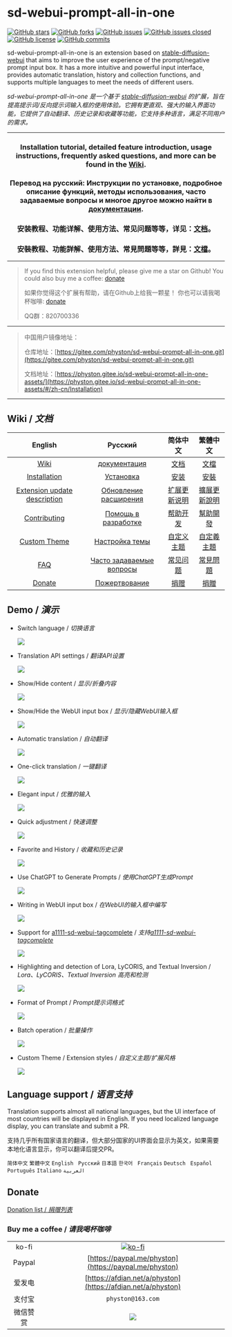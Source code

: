 # sd-webui-prompt-all-in-one

[![GitHub stars](https://img.shields.io/github/stars/Physton/sd-webui-prompt-all-in-one?style=plastic)](https://github.com/Physton/sd-webui-prompt-all-in-one/stargazers)
[![GitHub forks](https://img.shields.io/github/forks/Physton/sd-webui-prompt-all-in-one?style=plastic)](https://github.com/Physton/sd-webui-prompt-all-in-one/network/members)
[![GitHub issues](https://img.shields.io/github/issues/Physton/sd-webui-prompt-all-in-one?style=plastic)](https://github.com/Physton/sd-webui-prompt-all-in-one/issues)
[![GitHub issues closed](https://img.shields.io/github/issues-closed/Physton/sd-webui-prompt-all-in-one?style=plastic)](https://github.com/Physton/sd-webui-prompt-all-in-one/issues?q=is%3Aissue+is%3Aclosed)
[![GitHub license](https://img.shields.io/github/license/Physton/sd-webui-prompt-all-in-one?style=plastic)](https://github.com/Physton/sd-webui-prompt-all-in-one/blob/master/LICENSE.md)
[![GitHub commits](https://img.shields.io/github/last-commit/Physton/sd-webui-prompt-all-in-one?style=plastic)](https://github.com/Physton/sd-webui-prompt-all-in-one/commits/main)

sd-webui-prompt-all-in-one is an extension based on [stable-diffusion-webui](https://github.com/AUTOMATIC1111/stable-diffusion-webui) that aims to improve the user experience of the prompt/negative prompt input box. It has a more intuitive and powerful input interface, provides automatic translation, history and collection functions, and supports multiple languages to meet the needs of different users.

*sd-webui-prompt-all-in-one 是一个基于 [stable-diffusion-webui](https://github.com/AUTOMATIC1111/stable-diffusion-webui) 的扩展，旨在提高提示词/反向提示词输入框的使用体验。它拥有更直观、强大的输入界面功能，它提供了自动翻译、历史记录和收藏等功能，它支持多种语言，满足不同用户的需求。*

---

<div align="center">

### Installation tutorial, detailed feature introduction, usage instructions, frequently asked questions, and more can be found in the [Wiki](https://physton.github.io/sd-webui-prompt-all-in-one-assets/#/Installation).

### Перевод на русский: Инструкции по установке, подробное описание функций, методы использования, часто задаваемые вопросы и многое другое можно найти в [документации](https://physton.github.io/sd-webui-prompt-all-in-one-assets/#/ru/Installation).

### 安装教程、功能详解、使用方法、常见问题等等，详见：[文档](https://physton.gitee.io/sd-webui-prompt-all-in-one-assets/#/zh-cn/Installation)。

### 安裝教程、功能詳解、使用方法、常見問題等等，詳見：[文檔](https://physton.github.io/sd-webui-prompt-all-in-one-assets/#/zh-tw/Installation)。

</div>

----

> If you find this extension helpful, please give me a star on Github!
> You could also buy me a coffee: [donate](#donate)
>
> 如果你觉得这个扩展有帮助，请在Github上给我一颗星！
> 你也可以请我喝杯咖啡: [donate](#donate)
> 
> QQ群：820700336

----

> 中国用户镜像地址：
> 
> 仓库地址：[https://gitee.com/physton/sd-webui-prompt-all-in-one.git](https://gitee.com/physton/sd-webui-prompt-all-in-one.git)
> 
> 文档地址：[https://physton.gitee.io/sd-webui-prompt-all-in-one-assets/](https://physton.gitee.io/sd-webui-prompt-all-in-one-assets/#/zh-cn/Installation)

----

## Wiki / *文档*

| English | Русский | 简体中文 | 繁體中文 |
| :-----: | :-----: | :-----: | :-----: |
| [Wiki](https://physton.github.io/sd-webui-prompt-all-in-one-assets/#/Installation) | [документация](https://physton.github.io/sd-webui-prompt-all-in-one-assets/#/ru/Installation) | [文档](https://physton.gitee.io/sd-webui-prompt-all-in-one-assets/#/zh-cn/Installation) | [文檔](https://physton.github.io/sd-webui-prompt-all-in-one-assets/#/zh-tw/Installation)
| [Installation](https://physton.github.io/sd-webui-prompt-all-in-one-assets/#/Installation) | [Установка](https://physton.github.io/sd-webui-prompt-all-in-one-assets/#/ru/Installation) | [安装](https://physton.gitee.io/sd-webui-prompt-all-in-one-assets/#/zh-cn/Installation) | [安裝](https://physton.github.io/sd-webui-prompt-all-in-one-assets/#/zh-tw/Installation)
| [Extension update description](https://physton.github.io/sd-webui-prompt-all-in-one-assets/#/ExtensionUpdateDescription) | [Обновление расширения](https://physton.github.io/sd-webui-prompt-all-in-one-assets/#/ru/ExtensionUpdateDescription) | [扩展更新说明](https://physton.gitee.io/sd-webui-prompt-all-in-one-assets/#/zh-cn/ExtensionUpdateDescription) | [擴展更新說明](https://physton.github.io/sd-webui-prompt-all-in-one-assets/#/zh-tw/ExtensionUpdateDescription) |
| [Contributing](https://physton.github.io/sd-webui-prompt-all-in-one-assets/#/Contributing) | [Помощь в разработке](https://physton.github.io/sd-webui-prompt-all-in-one-assets/#/ru/Contributing) | [帮助开发](https://physton.gitee.io/sd-webui-prompt-all-in-one-assets/#/zh-cn/Contributing) | [幫助開發](https://physton.github.io/sd-webui-prompt-all-in-one-assets/#/zh-tw/Contributing) |
| [Custom Theme](https://physton.github.io/sd-webui-prompt-all-in-one-assets/#/Contributing?id=custom-theme) | [Настройка темы](https://physton.github.io/sd-webui-prompt-all-in-one-assets/#/ru/Contributing?id=Настройка-темы) | [自定义主题](https://physton.gitee.io/sd-webui-prompt-all-in-one-assets/#/zh-cn/Contributing?id=自定义主题) | [自定義主題](https://physton.github.io/sd-webui-prompt-all-in-one-assets/#/zh-tw/Contributing?id=自定義主題) |
| [FAQ](https://physton.github.io/sd-webui-prompt-all-in-one-assets/#/FAQ) | [Часто задаваемые вопросы](https://physton.github.io/sd-webui-prompt-all-in-one-assets/#/ru/FAQ) | [常见问题](https://physton.gitee.io/sd-webui-prompt-all-in-one-assets/#/zh-cn/FAQ) | [常見問題](https://physton.github.io/sd-webui-prompt-all-in-one-assets/#/zh-tw/FAQ) |
| [Donate](#donate) | [Пожертвование](#donate) | [捐赠](#donate) | [捐贈](#donate) |

## Demo / *演示*

- Switch language / *切换语言*

  ![](https://s1.imagehub.cc/images/2023/06/06/demo.switch_language.gif)


- Translation API settings / *翻译API设置*

  ![](https://s1.imagehub.cc/images/2023/06/06/demo.translate_setting.gif)

- Show/Hide content / *显示/折叠内容*

  ![](https://s1.imagehub.cc/images/2023/06/06/demo.fold.gif)

- Show/Hide the WebUI input box / *显示/隐藏WebUI输入框*

  ![](https://s1.imagehub.cc/images/2023/06/06/demo.show_input.gif)

- Automatic translation / *自动翻译*

  ![](https://s1.imagehub.cc/images/2023/06/06/demo.auto_translate.gif)

- One-click translation / *一键翻译*

  ![](https://s1.imagehub.cc/images/2023/06/06/demo.translate.gif)

- Elegant input / *优雅的输入*

  ![](https://s1.imagehub.cc/images/2023/06/06/demo.elegant_input.gif)

- Quick adjustment / *快速调整*

  ![](https://s1.imagehub.cc/images/2023/06/06/demo.quick_adjust.gif)

- Favorite and History / *收藏和历史记录*

  ![](https://s1.imagehub.cc/images/2023/06/06/demo.history_favorite.gif)

- Use ChatGPT to Generate Prompts / *使用ChatGPT生成Prompt*

  ![](https://s1.imagehub.cc/images/2023/06/06/demo.chatgpt.gif)

- Writing in WebUI input box / *在WebUI的输入框中编写*

  ![](https://s1.imagehub.cc/images/2023/06/06/demo.writing_webui.gif)

- Support for [a1111-sd-webui-tagcomplete](https://github.com/DominikDoom/a1111-sd-webui-tagcomplete) / *支持[a1111-sd-webui-tagcomplete](https://github.com/DominikDoom/a1111-sd-webui-tagcomplete)*

  ![](https://s1.imagehub.cc/images/2023/06/06/demo.tagcomplete.gif)

- Highlighting and detection of Lora, LyCORIS, and Textual Inversion / *Lora、LyCORIS、Textual Inversion 高亮和检测*

  ![](https://s1.imagehub.cc/images/2023/06/06/demo.keyword_detection.gif)

- Format of Prompt / *Prompt提示词格式*

  ![](https://s1.imagehub.cc/images/2023/06/06/demo.prompt_format.gif)

- Batch operation / *批量操作*

  ![](https://s1.imagehub.cc/images/2023/06/06/demo.batch_operation.gif)

- Custom Theme / Extension styles / *自定义主题/扩展风格*

  ![](https://s1.imagehub.cc/images/2023/06/06/demo.custom_theme.gif)

## Language support / *语言支持*

Translation supports almost all national languages, but the UI interface of most countries will be displayed in English. If you need localized language display, you can translate and submit a PR.

支持几乎所有国家语言的翻译，但大部分国家的UI界面会显示为英文，如果需要本地化语言显示，你可以翻译后提交PR。

`简体中文` `繁體中文` `English` ` Русский` `日本語` `한국어` ` Français` `Deutsch` ` Español` `Português` `Italiano` `العربية`

## Donate

[Donation list / *捐赠列表*](https://physton.github.io/sd-webui-prompt-all-in-one-assets/#/Donate?id=donation-list-捐赠列表)

### Buy me a coffee / *请我喝杯咖啡*

| | |
| :---: | :---: |
| ko-fi | [![ko-fi](https://ko-fi.com/img/githubbutton_sm.svg)](https://ko-fi.com/physton) |
| Paypal | [https://paypal.me/physton](https://paypal.me/physton) |
| 爱发电 | [https://afdian.net/a/physton](https://afdian.net/a/physton) |
| 支付宝 | `physton@163.com` |
| 微信赞赏 | ![](https://s1.imagehub.cc/images/2023/06/06/donate-wechat.jpeg) |
